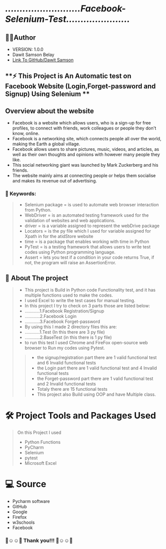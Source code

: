 # ***..........................Facebook-Selenium-Test......................***
    
## 👨‍💻Author 
- VERSION: 1.0.0
- Dawit Samson Belay
- [Link To GitHub/Dawit Samson](https://github.com/DawitSamson)

## **⚡ This Project is An Automatic test on Facebook Website (Login,Forget-password and Signup) Using Selenium **

## Overview about the website
* Facebook is a website which allows users, who is a sign-up for free profiles, to connect with friends, work colleagues or people they don't know, online.
* Facebook is a networking site, which connects people all over the world, making the Earth a global village.
* Facebook allows users to share pictures, music, videos, and articles, as well as their own thoughts and opinions with however many people they like.
* This social networking giant was launched by Mark Zuckerberg and his friends.
* The website mainly aims at connecting people or helps them socialise and makes its revenue out of advertising.

### 🔑 Keywords:
>* Selenium package =  is used to automate web browser interaction from Python.
>* WebDriver = is an automated testing framework used for the validation of websites and web applications. 
>* driver = is a variable assigned to represent the webDrive package
>* Locators = is the py file which I used for variable assigned for Xpath in for the atidStore website
>* time = is a package that enables working with time in Python
>* PyTest = is a testing framework that allows users to write test codes using Python programming language. 
>* Assert = lets you test if a condition in your code returns True, if not, the program will raise an AssertionError.

## 🚧 About The project
>* This project is Build in Python code Functionality test, and it has multiple functions used to make the codes.
>* I used Excel to write the test cases for manual testing.
>* In this project I try to check on 3 parts those are listed below:
>* ............1.Facebook Registration/Signup
>* ............2.Facebook Login
>* ............3.Facebook Forget-password 
>* By using this I made 2 directory files this are:
>* ............1.Test (In this there are 3 py file)
>* ............2.BaseTest (in this there is 1 py file)
>* to run this test I used Chrome and FireFox open-source web browser to Run my codes using Pytest. 
>>* the signup/registration part there are 1 valid functional test and 6 Invalid functional tests
>>* the Login part there are 1 valid functional test and 4 Invalid functional tests
>>* the Forget-password part there are 1 valid functional test and 2 Invalid functional tests
>>* Totaly there are 15 functional tests 
>>* This project also Build using OOP and have Multiple class.


# 🛠️ Project Tools and Packages Used 
>On this Project I used 
>- Python Functions
>- PyCharm
>- Selenium 
>- pytest
>- Microsoft Excel

# 💻 Source
- Pycharm software
- GitHub 
- Google 
- Firefox
- w3schools
- Facebook


### 🙌☺️️☺️🙌   Thank you!!!     🙌☺️️☺️🙌
